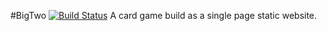 #BigTwo [![Build Status](https://travis-ci.org/BenSayers/bigtwo.svg?branch=master)](https://travis-ci.org/BenSayers/bigtwo)
A card game build as a single page static website.
